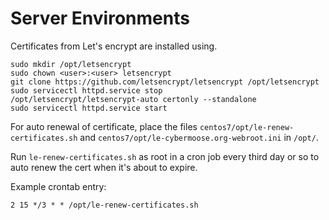 Server Environments
===================

Certificates from Let's encrypt are installed using.

```
sudo mkdir /opt/letsencrypt
sudo chown <user>:<user> letsencrypt
git clone https://github.com/letsencrypt/letsencrypt /opt/letsencrypt
sudo servicectl httpd.service stop
/opt/letsencrypt/letsencrypt-auto certonly --standalone
sudo servicectl httpd.service start
```

For auto renewal of certificate, place the files `centos7/opt/le-renew-certificates.sh` and `centos7/opt/le-cybermoose.org-webroot.ini`
in `/opt/`.

Run `le-renew-certificates.sh` as root in a cron job every third day or so to auto renew the cert when it's about to expire.

Example crontab entry:

```
2 15 */3 * * /opt/le-renew-certificates.sh
``` 